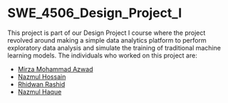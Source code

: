 # SWE_4506_Design_Project_I

This project is part of our Design Project I course where the project revolved around making a simple data analytics platform to perform exploratory data analysis and simulate the training of traditional machine learning models. The individuals who worked on this project are:

- [Mirza Mohammad Azwad](https://www.linkedin.com/in/mirza-mohammad-azwad-b5239b1a4/)
- [Nazmul Hossain](https://www.linkedin.com/in/nazmul4532/)
- [Rhidwan Rashid](https://www.linkedin.com/in/rhidwan-rashid-756642250/)
- [Nazmul Haque](https://www.linkedin.com/in/nazmul-haque-6b8bb8132/)

  
